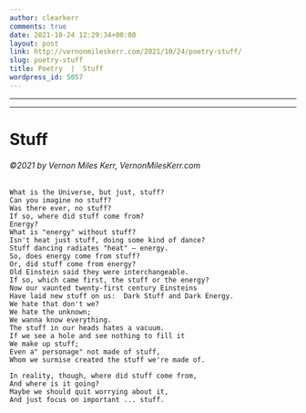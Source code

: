 ```yaml
---
author: clearkerr
comments: true
date: 2021-10-24 12:29:34+00:00
layout: post
link: http://vernonmileskerr.com/2021/10/24/poetry-stuff/
slug: poetry-stuff
title: Poetry  |  Stuff
wordpress_id: 5057
---
```


* * *

* * *




# Stuff




###### ©2021 by Vernon Miles Kerr, VernonMilesKerr.com





    
    What is the Universe, but just, stuff?
    Can you imagine no stuff?
    Was there ever, no stuff?
    If so, where did stuff come from?
    Energy?
    What is "energy" without stuff?
    Isn't heat just stuff, doing some kind of dance?
    Stuff dancing radiates "heat" — energy.
    So, does energy come from stuff?
    Or, did stuff come from energy?
    Old Einstein said they were interchangeable.
    If so, which came first, the stuff or the energy?
    Now our vaunted twenty-first century Einsteins
    Have laid new stuff on us:  Dark Stuff and Dark Energy.
    We hate that don't we?
    We hate the unknown;
    We wanna know everything.
    The stuff in our heads hates a vacuum.
    If we see a hole and see nothing to fill it
    We make up stuff; 
    Even a" personage" not made of stuff, 
    Whom we surmise created the stuff we're made of.
    
    In reality, though, where did stuff come from,
    And where is it going?
    Maybe we should quit worrying about it,
    And just focus on important ... stuff.



